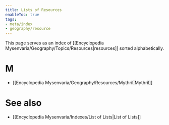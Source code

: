 ```yaml
---
title: Lists of Resources
enableToc: true
tags:
- meta/index
- geography/resource
---
```


This page serves as an index of [[Encyclopedia Mysenvaria/Geography/Topics/Resources|resources]] sorted alphabetically. 
# M
- [[Encyclopedia Mysenvaria/Geography/Resources/Mythril|Mythril]]
# See also
- [[Encyclopedia Mysenvaria/Indexes/List of Lists|List of Lists]]